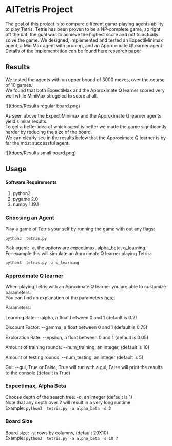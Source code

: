 # AITetris Project
The goal of this project is to compare different game-playing agents ability to play Tetris. 
Tetris has been proven to be a NP-complete game, so right off the bat, the goal was to achieve the highest score and not to actually solve the game. 
We designed, implemented and tested an ExpectiMinimax agent, a MiniMax agent with pruning, and an Approximate QLearner agent.\
Details of the implementation can be found here [research paper](https://drive.google.com/file/d/198ObhE1Kks98cmFkzWSYzh3xTsgnFrlx/view?usp=sharing)
## Results
We tested the agents with an upper bound of 3000 moves, over the course of 10 games.\
We found that both ExpectiMax and the Approximate Q learner scored very well while MiniMax strugeled to score at all.

![](docs/Results regular board.png)

As seen above the ExpectiMinimax and the Approximate Q learner agents yield similar results.\
To get a better idea of which agent is better we made the game significantly harder by reducing the size of the board.\
We can clearly see in the results below that the Approximate Q learner is by far the most successful agent.
  
![](docs/Results small board.png)
## Usage
#### Software Requirements
1. python3
2. pygame 2.0
3. numpy 1.19.1

### Choosing an Agent
Play a game of Tetris your self by running the game with out any flags:

```python3  tetris.py``` 

Pick agent: -a, the options are expectimax, alpha_beta, q_learning.\
For example this will simulate an Aproximate Q learner playing Tetris:

```python3  tetris.py -a q_learning``` 
### Approximate Q learner
When playing Tetris with an Aproximate Q learner you are able to customize parameters. \
You can find an explanation of the  parameters [here](https://drive.google.com/file/d/198ObhE1Kks98cmFkzWSYzh3xTsgnFrlx/view?usp=sharing).  

Parameters:

Learning Rate: --alpha, a float between 0 and 1 (default is 0.2)

Discount Factor: --gamma, a float between 0 and 1  (default is 0.75)

Exploration Rate: --epsilon, a float between 0 and 1  (default is 0.05) 

Amount of training rounds: --num_training, an integer,  (default is 10)

Amount of testing rounds: --num_testing, an integer (default is 5)

Gui: --gui, True or False, True will run with a gui, False will print the results to the console (default is True)

### Expectimax, Alpha Beta
Choose depth of the search tree: -d, an integer (default is 1)\
Note that any depth over 2 will result in a very long runtime.\
Example: ```python3  tetris.py -a alpha_beta -d 2``` 

### Board Size
Board size: -s, rows by columns, (default 20X10)\
Example:  ```python3  tetris.py -a alpha_beta -s 10 7``` 
